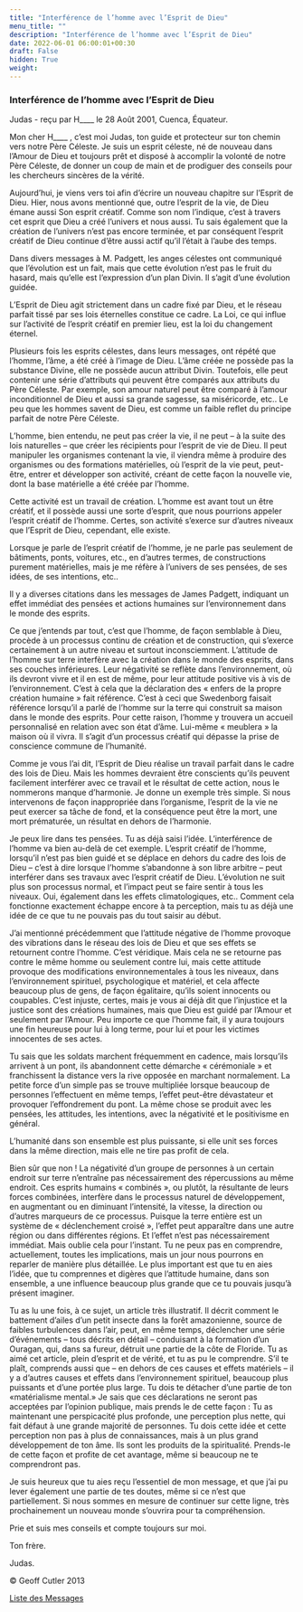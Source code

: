 ```yaml
---
title: "Interférence de l’homme avec l’Esprit de Dieu"
menu_title: ""
description: "Interférence de l’homme avec l’Esprit de Dieu"
date: 2022-06-01 06:00:01+00:30
draft: False
hidden: True
weight:
---
```

### Interférence de l’homme avec l’Esprit de Dieu

Judas - reçu par H____ le 28 Août 2001, Cuenca, Équateur.

Mon cher H____ , c’est moi Judas, ton guide et protecteur sur ton chemin vers notre Père Céleste. Je suis un esprit céleste, né de nouveau dans l’Amour de Dieu et toujours prêt et disposé à accomplir la volonté de notre Père Céleste, de donner un coup de main et de prodiguer des conseils pour les chercheurs sincères de la vérité.

Aujourd’hui, je viens vers toi afin d’écrire un nouveau chapitre sur l’Esprit de Dieu. Hier, nous avons mentionné que, outre l’esprit de la vie, de Dieu émane aussi Son esprit créatif. Comme son nom l’indique, c’est à travers cet esprit que Dieu a créé l’univers et nous aussi. Tu sais également que la création de l’univers n’est pas encore terminée, et par conséquent l’esprit créatif de Dieu continue d’être aussi actif qu’il l’était à l’aube des temps.

Dans divers messages à M. Padgett, les anges célestes ont communiqué que l’évolution est un fait, mais que cette évolution n’est pas le fruit du hasard, mais qu’elle est l’expression d’un plan Divin. Il s’agit d’une évolution guidée.

L’Esprit de Dieu agit strictement dans un cadre fixé par Dieu, et le réseau parfait tissé par ses lois éternelles constitue ce cadre. La Loi, ce qui influe sur l’activité de l’esprit créatif en premier lieu, est la loi du changement éternel.

Plusieurs fois les esprits célestes, dans leurs messages, ont répété que l’homme, l’âme, a été créé à l’image de Dieu. L’âme créée ne possède pas la substance Divine, elle ne possède aucun attribut Divin. Toutefois, elle peut contenir une série d’attributs qui peuvent être comparés aux attributs du Père Céleste. Par exemple, son amour naturel peut être comparé à l’amour inconditionnel de Dieu et aussi sa grande sagesse, sa miséricorde, etc.. Le peu que les hommes savent de Dieu, est comme un faible reflet du principe parfait de notre Père Céleste.

L’homme, bien entendu, ne peut pas créer la vie, il ne peut – à la suite des lois naturelles – que créer les récipients pour l’esprit de vie de Dieu. Il peut manipuler les organismes contenant la vie, il viendra même à produire des organismes ou des formations matérielles, où l’esprit de la vie peut, peut-être, entrer et développer son activité, créant de cette façon la nouvelle vie, dont la base matérielle a été créée par l’homme.

Cette activité est un travail de création. L’homme est avant tout un être créatif, et il possède aussi une sorte d’esprit, que nous pourrions appeler l’esprit créatif de l’homme. Certes, son activité s’exerce sur d’autres niveaux que l’Esprit de Dieu, cependant, elle existe.

Lorsque je parle de l’esprit créatif de l’homme, je ne parle pas seulement de bâtiments, ponts, voitures, etc., en d’autres termes, de constructions purement matérielles, mais je me réfère à l’univers de ses pensées, de ses idées, de ses intentions, etc..

Il y a diverses citations dans les messages de James Padgett, indiquant un effet immédiat des pensées et actions humaines sur l’environnement dans le monde des esprits.

Ce que j’entends par tout, c’est que l’homme, de façon semblable à Dieu, procède à un processus continu de création et de construction, qui s’exerce certainement à un autre niveau et surtout inconsciemment. L’attitude de l’homme sur terre interfère avec la création dans le monde des esprits, dans ses couches inférieures. Leur négativité se reflète dans l’environnement, où ils devront vivre et il en est de  même, pour leur attitude positive vis à vis de l’environnement. C’est à cela que la déclaration des « enfers de la propre création humaine » fait référence. C’est à ceci que Swedenborg faisait référence lorsqu’il a parlé de l’homme sur la terre qui construit sa maison dans le monde des esprits. Pour cette raison, l’homme y trouvera un accueil personnalisé en relation avec son état d’âme. Lui-même « meublera » la maison où il vivra. Il s’agit d’un processus créatif qui dépasse la prise de conscience commune de l’humanité.

Comme je vous l’ai dit, l’Esprit de Dieu réalise un travail parfait dans le cadre des lois de Dieu. Mais les hommes devraient être conscients qu’ils peuvent facilement interférer avec ce travail et le résultat de cette action, nous le nommerons manque d’harmonie. Je donne un exemple très simple. Si nous intervenons de façon inappropriée dans l’organisme, l’esprit de la vie ne peut exercer sa tâche de fond, et la conséquence peut être la mort, une mort prématurée, un résultat en dehors de l’harmonie.

Je peux lire dans tes pensées. Tu as déjà saisi l’idée. L’interférence de l’homme va bien au-delà de cet exemple. L’esprit créatif de l’homme, lorsqu’il n’est pas bien guidé et se déplace en dehors du cadre des lois de Dieu – c’est à dire lorsque l’homme s’abandonne à son libre arbitre – peut interférer  dans ses travaux avec l’esprit créatif de Dieu. L’évolution ne suit plus son processus normal, et l’impact peut se faire sentir à tous les niveaux. Oui, également dans les effets climatologiques, etc.. Comment cela fonctionne exactement échappe encore à ta perception, mais tu as déjà une idée de ce que tu ne pouvais pas du tout saisir au début.

J’ai mentionné précédemment que l’attitude négative de l’homme provoque des vibrations dans le réseau des lois de Dieu et que ses effets se retournent contre l’homme. C’est véridique. Mais cela ne se retourne pas contre le même homme ou seulement contre lui,  mais cette attitude provoque des modifications environnementales à tous les niveaux, dans l’environnement spirituel, psychologique et matériel, et cela affecte beaucoup plus de gens, de façon égalitaire, qu’ils soient innocents ou coupables. C’est injuste, certes, mais je vous ai déjà dit que l’injustice et la justice sont des créations humaines, mais que Dieu est guidé par l’Amour et seulement par l’Amour. Peu importe ce que l’homme fait, il y aura toujours une fin heureuse pour lui à long terme, pour lui et pour les victimes innocentes de ses actes.

Tu sais que les soldats marchent fréquemment en cadence, mais lorsqu’ils arrivent à un pont, ils abandonnent cette démarche « cérémoniale » et franchissent  la distance vers la rive opposée en marchant normalement. La petite force d’un simple pas se trouve multipliée lorsque beaucoup de personnes l’effectuent en même temps, l’effet peut-être dévastateur et provoquer l’effondrement du pont. La même chose se produit avec les pensées, les attitudes, les intentions, avec la négativité et le positivisme en général.

L’humanité dans son ensemble est plus puissante, si elle unit ses forces dans la  même direction, mais elle ne tire pas profit de cela.

Bien sûr que non ! La négativité d’un groupe de personnes à un certain endroit sur terre n’entraîne pas nécessairement des répercussions au même endroit. Ces esprits humains « combinés », ou plutôt, la résultante de leurs forces combinées, interfère dans le processus naturel de développement, en augmentant ou en diminuant l’intensité, la vitesse, la direction ou d’autres marqueurs de ce processus. Puisque la terre entière est un système de « déclenchement croisé », l’effet peut apparaître dans une autre région ou dans différentes régions. Et l’effet n’est pas nécessairement immédiat. Mais oublie cela pour l’instant. Tu ne peux pas en comprendre, actuellement, toutes les implications, mais un jour nous pourrons en reparler de manière plus détaillée. Le plus important est que tu en aies l’idée, que tu comprennes et digères que l’attitude humaine, dans son ensemble, a une influence beaucoup plus grande que ce tu pouvais jusqu’à présent imaginer.

Tu as lu une fois, à ce sujet, un article très illustratif. Il décrit comment le battement d’ailes d’un petit insecte dans la forêt amazonienne, source de faibles turbulences dans l’air, peut, en même temps,  déclencher une série d’événements – tous décrits en détail – conduisant à la formation d’un Ouragan, qui, dans sa fureur, détruit une partie de la côte de Floride. Tu as aimé cet article, plein d’esprit et de vérité, et tu as pu le comprendre. S’il te plaît, comprends aussi que – en dehors de ces causes et effets matériels – il y a d’autres causes et effets dans l’environnement spirituel, beaucoup plus puissants et d’une portée plus large. Tu dois te détacher d’une partie de ton «matérialisme mental.» Je sais que ces déclarations ne seront pas acceptées par l’opinion publique, mais prends le de cette façon : Tu as maintenant une perspicacité plus profonde, une perception plus nette, qui fait défaut à une grande majorité de personnes. Tu dois cette idée et cette perception non pas à plus de connaissances, mais à un plus grand développement de ton âme. Ils sont les produits de la spiritualité. Prends-le de cette façon et profite de cet avantage, même si beaucoup ne te comprendront pas.

Je suis heureux que tu aies reçu l’essentiel de mon message, et que j’ai pu lever également une partie de tes doutes, même si ce n’est que partiellement. Si nous sommes en mesure de continuer sur cette ligne, très prochainement un nouveau monde s’ouvrira pour ta compréhension.

Prie et suis mes conseils et compte toujours sur moi.

Ton frère.

Judas.

© Geoff Cutler 2013

[Liste des Messages](/fr-contemporary-messages/fr-contemporary-messages-by-date-order/fr-contemporary-messages-2001)
